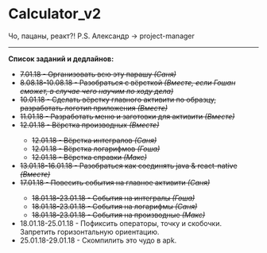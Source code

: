 # Calculator_v2
Чо, пацаны, реакт?! P.S. Александр -> project-manager
<hr>
<b>Список заданий и дедлайнов:</b>
<ul>
  <s><li>7.01.18 - Организовать всю эту парашу <i>(Саня)</i></li></s>
  <s><li>8.08.18-10.08.18 - Разобраться с вёрсткой <i>(Вместе, если Гошан сможет, в случае чего научим по ходу дела)</i></li></s>
  <s><li>10.01.18 - Сделать вёрстку главного активити по образцу, разработать логотип приложения <i>(Вместе)</i></li></s>
  <s><li>11.01.18 - Разработать меню и заготовки для активити <i>(Вместе)</i></li></s>
  <s><li>12.01.18 - Вёрстка производных <i>(Вместе)</i></li></s>
  <ul>
    <s><li>12.01.18 - Вёрстка интегралов <i>(Саня)</i></li></s>
    <s><li>12.01.18 - Вёрстка логарифмов <i>(Гоша)</i></li></s>
    <s><li>12.01.18 - Вёрстка справки <i>(Макс)</i></li></s>
  </ul>
  <s><li>13.01.18-16.01.18 - Разобраться как соединять java & react-native <i>(Вместе)</i></li></s>
  <s><li>17.01.18 - Повесить события на главное активити <i>(Саня)</i></li></s>
   <ul>
    <s><li>18.01.18-23.01.18 - События на интегралы <i>(Гоша)</i></li></s>
    <s><li>18.01.18-23.01.18 - События на логарифмы <i>(Саня)</i></li></s>
    <s><li>18.01.18-23.01.18 - События на производные <i>(Макс)</i></li></s>
  </ul>
  <li>18.01.18-25.01.18 - Пофиксить операторы, точку и скобочки. Запретить горизонтальную ориентацию.</li>
  <li>25.01.18-29.01.18 - Скомпилить это чудо в apk.</li>
</ul> 

